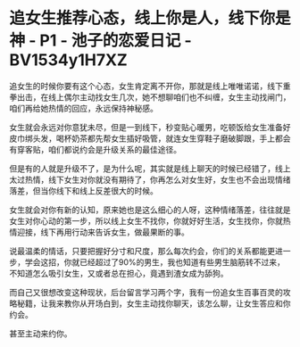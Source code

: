 # 追女生推荐心态，线上你是人，线下你是神 - P1 - 池子的恋爱日记 - BV1534y1H7XZ

追女生的时候你要有这个心态，女生肯定离不开你，那就是线上唯唯诺诺，线下重拳出击，在线上偶尔主动找女生几次，她不想聊咱们也不纠缠，女生主动找闸门，咱们再给她热情的回应，永远保持神秘感。

女生就会永远对你意犹未尽，但是一到线下，秒变贴心暖男，吃顿饭给女生准备好皮巾绑头发，喝杯奶茶都先帮女生插好吸管，就连女生穿鞋子磨破脚跟，手上都会有穿客贴，咱们都说约会是升级关系的最佳途径。

但是有的人就是升级不了，是为什么呢，其实就是线上聊天的时候已经错了，线上太过热情，线下女生对你就没有期待了，你再怎么对女生好，女生也不会出现情绪落差，但当你线下和线上反差很大的时候。

女生就会对你有新的认知，原来她也是这么细心的人呀，这种情绪落差，往往就是女生对你心动的第一步，所以线上女生不找你，你就好好生活，女生找你，你就热情迎接，线下再用行动来告诉女生，做最果断的事。

说最温柔的情话，只要把握好分寸和尺度，那么每次约会，你们的关系都能更进一步，学会这招，你就已经超过了90%的男生，我也知道有些男生脑筋转不过来，不知道怎么吸引女生，又或者总在担心，竟遇到渣女成为舔狗。

而自己又很想改变这种现状，后台留言学习两个字，我有一份追女生百事百灵的攻略秘籍，让我来教你从开场白到，女生主动找你聊天，该怎么聊，让女生答应和你约会。

甚至主动来约你。